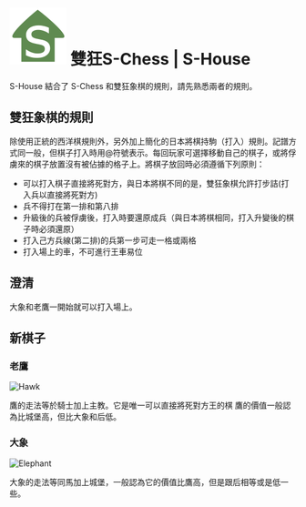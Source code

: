 # ![S-House](https://github.com/gbtami/pychess-variants/blob/master/static/icons/SHouse.svg) 雙狂S-Chess | S-House

S-House 結合了 S-Chess 和雙狂象棋的規則，請先熟悉兩者的規則。

## 雙狂象棋的規則

除使用正統的西洋棋規則外，另外加上簡化的日本將棋持駒（打入）規則。記譜方式同一般，但棋子打入時用@符號表示。每回玩家可選擇移動自己的棋子，或將俘虜來的棋子放置沒有被佔據的格子上。將棋子放回時必須遵循下列原則：

* 可以打入棋子直接將死對方，與日本將棋不同的是，雙狂象棋允許打步詰(打入兵以直接將死對方)
* 兵不得打在第一排和第八排
* 升級後的兵被俘虜後，打入時要還原成兵（與日本將棋相同，打入升變後的棋子時必須還原）
* 打入己方兵線(第二排)的兵第一步可走一格或兩格
* 打入場上的車，不可進行王車易位


## 澄清

大象和老鷹一開始就可以打入場上。

## 新棋子

### 老鷹

![Hawk](https://github.com/gbtami/pychess-variants/blob/master/static/images/CVariantsGuide/Hawk.png)

鷹的走法等於騎士加上主教。它是唯一可以直接將死對方王的棋
鷹的價值一般認為比城堡高，但比大象和后低。


### 大象

![Elephant](https://github.com/gbtami/pychess-variants/blob/master/static/images/CVariantsGuide/ElephantSeirawan.png)

大象的走法等同馬加上城堡，一般認為它的價值比鷹高，但是跟后相等或是低一些。


